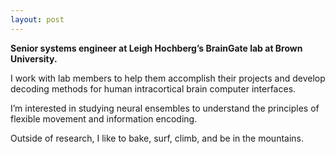 ```yaml
---
layout: post
---
```



**Senior systems engineer at Leigh Hochberg’s BrainGate lab at Brown University.**

I work with lab members to help them accomplish their projects and develop decoding methods for human intracortical brain computer interfaces. 

I’m interested in studying neural ensembles to understand the principles of flexible movement and information encoding.


Outside of research, I like to bake, surf, climb, and be in the mountains.